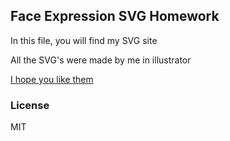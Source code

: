 ## Face Expression SVG Homework

In this file, you will find my SVG site

All the SVG's were made by me in illustrator

[I hope you like them](https://www.youtube.com/watch?v=dQw4w9WgXcQ)

### License

MIT